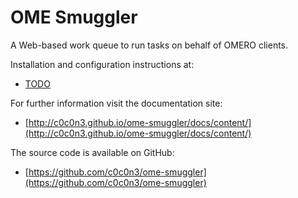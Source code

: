 OME Smuggler
============
A Web-based work queue to run tasks on behalf of OMERO clients. 

Installation and configuration instructions at: 

* [TODO](TODO)

For further information visit the documentation site:

* [http://c0c0n3.github.io/ome-smuggler/docs/content/](http://c0c0n3.github.io/ome-smuggler/docs/content/)

The source code is available on GitHub:

* [https://github.com/c0c0n3/ome-smuggler](https://github.com/c0c0n3/ome-smuggler)
